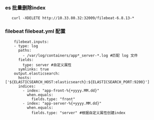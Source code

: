 ### es 批量删除index
       curl -XDELETE http://10.33.80.32:32009/filebeat-6.8.13-*

### filebeat filebeat.yml 配置
        filebeat.inputs:
        - type: log
          paths:
            - /var/log/containers/app*_server-*.log #匹配 log 文件
          fields:
            type: server #自定义属性
          symlinks: true
        output.elasticsearch:
          hosts: ['${ELASTICSEARCH_HOST:elasticsearch}:${ELASTICSEARCH_PORT:9200}']
          indices:
            - index: "app-front-%{+yyyy.MM.dd}"
              when.equals:
                fields.type: "front"
            - index: "app-server-%{+yyyy.MM.dd}"
              when.equals:
                fields.type: "server" #根据自定义属性创建index